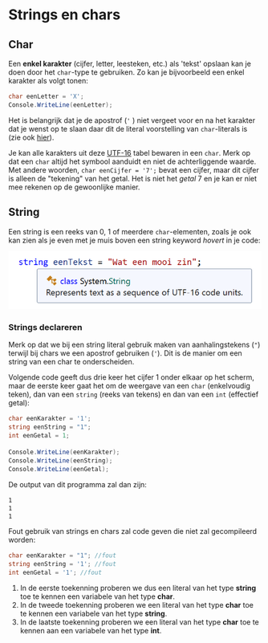 # Strings en chars

## Char

Een **enkel karakter** \(cijfer, letter, leesteken, etc.\) als 'tekst' opslaan kan je doen door het `char`-type te gebruiken. Zo kan je bijvoorbeeld een enkel karakter als volgt tonen:

```csharp
char eenLetter = 'X';
Console.WriteLine(eenLetter);
```

Het is belangrijk dat je de apostrof \(`'` \) niet vergeet voor en na het karakter dat je wenst op te slaan daar dit de literal voorstelling van `char`-literals is \(zie ook [hier](../h1-variabelen-en-datatypes/1_datatypes.md)\).

Je kan alle karakters uit deze [UTF-16](http://www.fileformat.info/info/charset/UTF-16/list.htm) tabel bewaren in een `char`. Merk op dat een `char` altijd het symbool aanduidt en niet de achterliggende waarde. Met andere woorden, `char eenCijfer = '7';` bevat een cijfer, maar dit cijfer is alleen de "tekening" van het getal. Het is niet het _getal_ 7 en je kan er niet mee rekenen op de gewoonlijke manier.

## String

Een string is een reeks van 0, 1 of meerdere `char`-elementen, zoals je ook kan zien als je even met je muis boven een string keyword _hovert_ in je code:

![](../../.gitbook/assets/stringenchars%20%282%29.png)

### Strings declareren

Merk op dat we bij een string literal gebruik maken van aanhalingstekens \(`"`\) terwijl bij chars we een apostrof gebruiken \(`'`\). Dit is de manier om een string van een char te onderscheiden.

Volgende code geeft dus drie keer het cijfer 1 onder elkaar op het scherm, maar de eerste keer gaat het om de weergave van een `char` \(enkelvoudig teken\), dan van een `string` \(reeks van tekens\) en dan van een `int` \(effectief getal\):

```csharp
char eenKarakter = '1'; 
string eenString = "1"; 
int eenGetal = 1;

Console.WriteLine(eenKarakter);
Console.WriteLine(eenString);
Console.WriteLine(eenGetal);
```

De output van dit programma zal dan zijn:

```text
1
1
1
```

Fout gebruik van strings en chars zal code geven die niet zal gecompileerd worden:

```csharp
char eenKarakter = "1"; //fout
string eenString = '1'; //fout
int eenGetal = '1'; //fout
```

1. In de eerste toekenning proberen we dus een literal van het type **string** toe te kennen een variabele van het type **char**.
2. In de tweede toekenning proberen we een literal van het type **char** toe te kennen een variabele van het type **string**.
3. In de laatste toekenning proberen we een literal van het type **char** toe te kennen aan een variabele van het type **int**.

